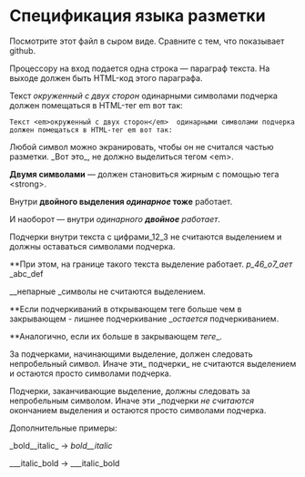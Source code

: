 # Спецификация языка разметки

Посмотрите этот файл в сыром виде. Сравните с тем, что показывает github.

Процессору на вход подается одна строка — параграф текста. 
На выходе должен быть HTML-код этого параграфа.

Текст _окруженный с двух сторон_  одинарными символами подчерка 
должен помещаться в HTML-тег em вот так:

`Текст <em>окруженный с двух сторон</em>  одинарными символами подчерка 
должен помещаться в HTML-тег em вот так:`

Любой символ можно экранировать, чтобы он не считался частью разметки. 
\_Вот это\_, не должно выделиться тегом \<em\>.

__Двумя символами__ — должен становиться жирным с помощью тега \<strong\>.

Внутри __двойного выделения _одинарное_ тоже__ работает.

И наоборот — внутри _одинарного __двойное__  работает_.

Подчерки внутри текста c цифрами_12_3 не считаются выделением и должны оставаться символами подчерка.

**При этом, на границе такого текста выделение работает. _р_46_о7_ает_ _abc_def

__непарные _символы не считаются выделением.

**Если подчеркиваний в открывающем теге больше чем в закрывающем - лишнее подчеркивание __остается_ подчеркиванием.

**Аналогично, если их больше в закрывающем _теге__.

За подчерками, начинающими выделение, должен следовать непробельный символ. Иначе эти_ подчерки_ не считаются выделением 
и остаются просто символами подчерка.

Подчерки, заканчивающие выделение, должны следовать за непробельным символом. Иначе эти _подчерки _не считаются_ окончанием выделения 
и остаются просто символами подчерка.

Дополнительные примеры:

\_bold__italic\_ -> _bold__italic_

\_\_\_italic_bold -> ___italic_bold
